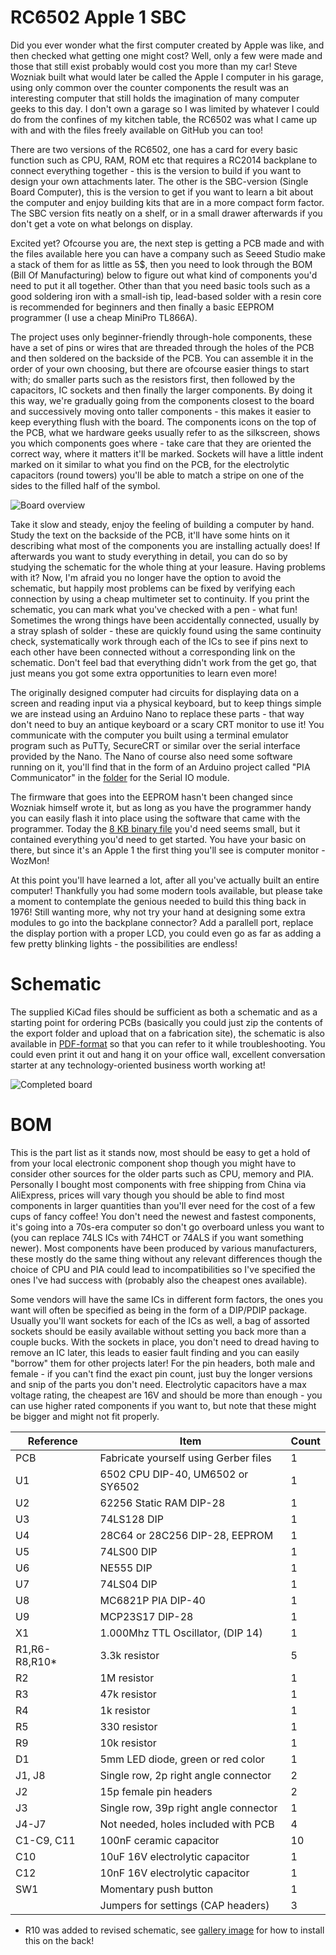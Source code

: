 # RC6502 Apple 1 SBC

Did you ever wonder what the first computer created by Apple was like, and then checked what getting one might cost? Well, only a few were made and those that still exist probably would cost you more than my car! Steve Wozniak built what would later be called the Apple I computer in his garage, using only common over the counter components the result was an interesting computer that still holds the imagination of many computer geeks to this day. I don't own a garage so I was limited by whatever I could do from the confines of my kitchen table, the RC6502 was what I came up with and with the files freely available on GitHub you can too!

There are two versions of the RC6502, one has a card for every basic function such as CPU, RAM, ROM etc that requires a RC2014 backplane to connect everything together - this is the version to build if you want to design your own attachments later. The other is the SBC-version (Single Board Computer), this is the version to get if you want to learn a bit about the computer and enjoy building kits that are in a more compact form factor. The SBC version fits neatly on a shelf, or in a small drawer afterwards if you don't get a vote on what belongs on display.

Excited yet? Ofcourse you are, the next step is getting a PCB made and with the files available here you can have a company such as Seeed Studio make a stack of them for as little as 5$, then you need to look through the BOM (Bill Of Manufacturing) below to figure out what kind of components you'd need to put it all together. Other than that you need basic tools such as a good soldering iron with a small-ish tip, lead-based solder with a resin core is recommended for beginners and then finally a basic EEPROM programmer (I use a cheap MiniPro TL866A).

The project uses only beginner-friendly through-hole components, these have a set of pins or wires that are threaded through the holes of the PCB and then soldered on the backside of the PCB. You can assemble it in the order of your own choosing, but there are ofcourse easier things to start with; do smaller parts such as the resistors first, then followed by the capacitors, IC sockets and then finally the larger components. By doing it this way, we're gradually going from the components closest to the board and successively moving onto taller components - this makes it easier to keep everything flush with the board. The components icons on the top of the PCB, what we hardware geeks usually refer to as the silkscreen, shows you which components goes where - take care that they are oriented the correct way, where it matters it'll be marked. Sockets will have a little indent marked on it similar to what you find on the PCB, for the electrolytic capacitors (round towers) you'll be able to match a stripe on one of the sides to the filled half of the symbol.

![Board overview](https://github.com/tebl/RC6502/raw/master/RC6502%20Apple%201%20SBC/gallery/2017-07-09%2015.17.02.jpg)

Take it slow and steady, enjoy the feeling of building a computer by hand. Study the text on the backside of the PCB, it'll have some hints on it describing what most of the components you are installing actually does! If afterwards you want to study everything in detail, you can do so by studying the schematic for the whole thing at your leasure. Having problems with it? Now, I'm afraid you no longer have the option to avoid the schematic, but happily most problems can be fixed by verifying each connection by using a cheap multimeter set to continuity. If you print the schematic, you can mark what you've checked with a pen - what fun! Sometimes the wrong things have been accidentally connected, usually by a stray splash of solder - these are quickly found using the same continuity check, systematically work through each of the ICs to see if pins next to each other have been connected without a corresponding link on the schematic. Don't feel bad that everything didn't work from the get go, that just means you got some extra opportunities to learn even more!

The originally designed computer had circuits for displaying data on a screen and reading input via a physical keyboard, but to keep things simple we are instead using an Arduino Nano to replace these parts - that way don't need to buy an antique keyboard or a scary CRT monitor to use it! You communicate with the computer you built using a terminal emulator program such as PuTTy, SecureCRT or similar over the serial interface provided by the Nano. The Nano of course also need some software running on it, you'll find that in the form of an Arduino project called "PIA Communicator" in the [folder](https://github.com/tebl/RC6502/tree/master/RC6502%20Serial%20IO/pia_communicator) for the Serial IO module.

The firmware that goes into the EEPROM hasn't been changed since Wozniak himself wrote it, but as long as you have the programmer handy you can easily flash it into place using the software that came with the programmer. Today the [8 KB binary file](https://github.com/tebl/RC6502/tree/master/RC6502%20ROM/hex) you'd need seems small, but it contained everything you'd need to get started. You have your basic on there, but since it's an Apple 1 the first thing you'll see is computer monitor - WozMon!

At this point you'll have learned a lot, after all you've actually built an entire computer! Thankfully you had some modern tools available, but please take a moment to contemplate the genious needed to build this thing back in 1976! Still wanting more, why not try your hand at designing some extra modules to go into the backplane connector? Add a parallell port, replace the display portion with a proper LCD, you could even go as far as adding a few pretty blinking lights - the possibilities are endless!

# Schematic
The supplied KiCad files should be sufficient as both a schematic and as a starting point for ordering PCBs (basically you could just zip the contents of the export folder and upload that on a fabrication site), the schematic is also available in [PDF-format](https://github.com/tebl/RC6502/raw/master/RC6502%20Apple%201%20SBC/export/RC6502%20Apple%201%20SBC.pdf) so that you can refer to it while troubleshooting. You could even print it out and hang it on your office wall, excellent conversation starter at any technology-oriented business worth working at!

![Completed board](https://github.com/tebl/RC6502/raw/master/RC6502%20Apple%201%20SBC/gallery/2017-07-09%2015.17.21.jpg)

# BOM
This is the part list as it stands now, most should be easy to get a hold of from your local electronic component shop though you might have to consider other sources for the older parts such as CPU, memory and PIA. Personally I bought most components with free shipping from China via AliExpress, prices will vary though you should be able to find most components in larger quantities than you'll ever need for the cost of a few cups of fancy coffee! You don't need the newest and fastest components, it's going into a 70s-era computer so don't go overboard unless you want to (you can replace 74LS ICs with 74HCT or 74ALS if you want something newer). Most components have been produced by various manufacturers, these mostly do the same thing without any relevant differences though the choice of CPU and PIA could lead to incompatibilities so I've specified the ones I've had success with (probably also the cheapest ones available).

Some vendors will have the same ICs in different form factors, the ones you want will often be specified as being in the form of a DIP/PDIP package. Usually you'll want sockets for each of the ICs as well, a bag of assorted sockets should be easily available without setting you back more than a couple bucks. With the sockets in place, you don't need to dread having to remove an IC later, this leads to easier fault finding and you can easily "borrow"  them for other projects later! For the pin headers, both male and female - if you can't find the exact pin count, just buy the longer versions and snip of the parts you don't need. Electrolytic capacitors have a max voltage rating, the cheapest are 16V and should be more than enough - you can use higher rated components if you want to, but note that these might be bigger and might not fit properly.

| Reference    | Item                                  | Count |
| ------------ | ------------------------------------- | ----- |
| PCB          | Fabricate yourself using Gerber files |     1 |
| U1           | 6502 CPU DIP-40, UM6502 or SY6502     |     1 |
| U2           | 62256 Static RAM DIP-28               |     1 |
| U3           | 74LS128 DIP                           |     1 |
| U4           | 28C64 or 28C256 DIP-28, EEPROM        |     1 |
| U5           | 74LS00 DIP                            |     1 |
| U6           | NE555 DIP                             |     1 |
| U7           | 74LS04 DIP                            |     1 |
| U8           | MC6821P PIA DIP-40                    |     1 |
| U9           | MCP23S17 DIP-28                       |     1 |
| X1           | 1.000Mhz TTL Oscillator, (DIP 14)     |     1 |
| R1,R6-R8,R10*| 3.3k resistor                         |     5 |
| R2           | 1M resistor                           |     1 |
| R3           | 47k resistor                          |     1 |
| R4           | 1k resistor                           |     1 |
| R5           | 330 resistor                          |     1 |
| R9           | 10k resistor                          |     1 |
| D1           | 5mm LED diode, green or red color     |     1 |
| J1, J8       | Single row, 2p right angle connector  |     2 |
| J2           | 15p female pin headers                |     2 |
| J3           | Single row, 39p right angle connector |     1 |
| J4-J7        | Not needed, holes included with PCB   |     4 |
| C1-C9, C11   | 100nF ceramic capacitor               |    10 |
| C10          | 10uF 16V electrolytic capacitor       |     1 |
| C12          | 10nF 16V electrolytic capacitor       |     1 |
| SW1          | Momentary push button                 |     1 |
|              | Jumpers for settings (CAP headers)    |     3 |

* R10 was added to revised schematic, see [gallery image](https://github.com/tebl/RC6502/raw/master/RC6502%20Apple%201%20SBC/gallery/2017-07-09%2020.06.43.jpg) for how to install this on the back!